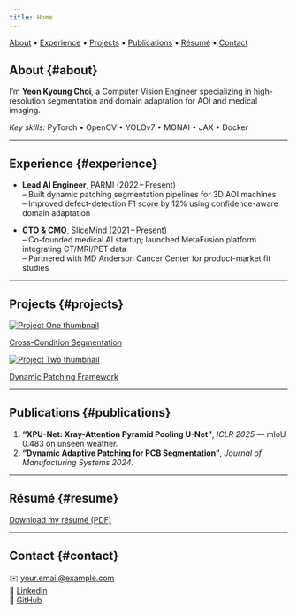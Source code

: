```yaml
---
title: Home
---
```


<nav>
  <a href="#about">About</a> •
  <a href="#experience">Experience</a> •
  <a href="#projects">Projects</a> •
  <a href="#publications">Publications</a> •
  <a href="#resume">Résumé</a> •
  <a href="#contact">Contact</a>
</nav>

## About {#about}

I’m **Yeon Kyoung Choi**, a Computer Vision Engineer specializing in high-resolution segmentation and domain adaptation for AOI and medical imaging.  

_Key skills:_ PyTorch • OpenCV • YOLOv7 • MONAI • JAX • Docker

---

## Experience {#experience}

- **Lead AI Engineer**, PARMI (2022 – Present)  
  – Built dynamic patching segmentation pipelines for 3D AOI machines  
  – Improved defect-detection F1 score by 12% using confidence-aware domain adaptation  

- **CTO & CMO**, SliceMind (2021 – Present)  
  – Co-founded medical AI startup; launched MetaFusion platform integrating CT/MRI/PET data  
  – Partnered with MD Anderson Cancer Center for product-market fit studies  

---

## Projects {#projects}

<div class="projects-grid">
  <a href="https://github.com/your-username/project-one" target="_blank">
    <img src="https://drive.google.com/uc?export=view&id=GOOGLE_DRIVE_FILE_ID_1"
         alt="Project One thumbnail" />
    <p>Cross-Condition Segmentation</p>
  </a>
  <a href="https://github.com/your-username/project-two" target="_blank">
    <img src="https://drive.google.com/uc?export=view&id=GOOGLE_DRIVE_FILE_ID_2"
         alt="Project Two thumbnail" />
    <p>Dynamic Patching Framework</p>
  </a>
  <!-- add more projects here -->
</div>

---

## Publications {#publications}

1. **“XPU-Net: Xray-Attention Pyramid Pooling U-Net”**, *ICLR 2025* — mIoU 0.483 on unseen weather.  
2. **“Dynamic Adaptive Patching for PCB Segmentation”**, *Journal of Manufacturing Systems 2024*.  
<!-- add more here -->

---

## Résumé {#resume}

[Download my résumé (PDF)](/resume.pdf)

---

## Contact {#contact}

✉️ <a href="mailto:your.email@example.com">your.email@example.com</a>  
🔗 <a href="https://linkedin.com/in/yourname" target="_blank">LinkedIn</a>  
🐙 <a href="https://github.com/your-username" target="_blank">GitHub</a>
